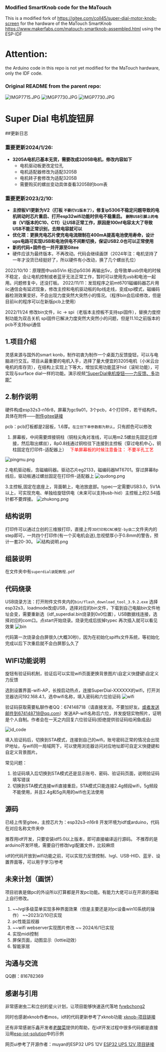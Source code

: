 ### Modified SmartKnob code for the MaTouch

This is a modified fork of https://gitee.com/coll45/super-dial-motor-knob-screen for the hardware of the MaTouch SmartKnob https://www.makerfabs.com/matouch-smartknob-assembled.html using the ESP-IDF

# Attention: 
the Arduino code in this repo is not yet modified for the MaTouch hardware, only the IDF code.

### Original README from the parent repo:

![IMGP7715.JPG](image/首页1.png)
![IMGP7730.JPG](image/首页3.png)
![IMGP7730.JPG](image/首页4.png)
# Super Dial 电机旋钮屏
##更新日志
### **重要更新2024/1/26:**
* **3205A电机已基本无货，需要改成3205B电机，修改内容如下**
  * 电机驱动板更改定位孔
  * 电机适配器修改为适配3205B
  * 电机转子套修改为适配3205B
  * 需要购买的螺丝变动具体查看3205B的bom表
### **重要更新2023/2/10:**

* **主控板V1更新为V2（打板 `不要打V1版本了）`，修复ip5306不稳定问题导致的电机转动时芯片重启、打开esp32wifi功能时供电不稳重启。 `删除USB引脚上的电容`（V1版本的C10、C11）让USB正常工作，原因是100nf电容太大了导致USB不能正常识别，去除电容就可以**
* **优化项：更换充电芯片使充电电流限制在400mA提高电池使用寿命，设计ups电路可实现USB和电池供电不间断切换，保证USB2.0也可以正常使用**
* **新的代码+固件也一并开源至Gitee**
* 硬件应该为最终版本，不再改动。代码会继续画饼（2024年注：电机坚持了一年才没货已经挺好了，所以硬件有小改动，换了几个螺丝孔位）

2022/10/10：原理图中usb5Vin 经过ip5036 再输出5v，会导致单usb供电的时候不稳定，会让电机控制或者蓝牙无法正常工作，暂时可以使用先usb和电池一起用。问题修复中，还没打板。
2022/11/11：发现程序之前mt6701磁编码器芯片用iic通信会有延迟现象，修改主控和电机驱动板的8p线走线，变成spi模式，磁编码器检测效果变好。不会出现力度突然大突然小的情况。（程序bin会后续修改，但是目前iic的程序可以在新版pcb上使用）

2022/11/24 修改bin文件，iic  -&gt; spi（老版本主控板不支持spi固件），替换力度控制功能为双击关机     spi固件已解决力度突然大突然小的问题，但是11.10之前版本的pcb不支持spi通信

## 1.项目介绍
灵感来源与国外的smart konb，制作初衷为制作一个桌面力反馈旋钮，可以与电脑进行交互。项目从最重要的电机入手，选择了量大便宜的3205电机（小米云台电机的库存货），在结构上实现上下等大，增加实用功能蓝牙hid（滚轮功能），可实现与surface dial一样的功能。演示视频[“SuperDial电机旋钮——力反馈、多功能”](https://www.bilibili.com/video/BV1cG411c7QS)
## 2.制作说明
硬件构成esp32s3-n16r8，屏幕为gc9a01，3个pcb，4个打印件，若干结构件。具体在附件——[附件gitee链接](https://gitee.com/coll45/super-dial-motor-knob-screen)


pcb：pcb打板都是2层板，1.6厚。`在立创下单参数都为默认`，只有颜色可以修改

1. 屏幕板，中间需要焊接铜柱（铜柱尖角对准线，可以用m2.5螺丝先固定后焊接，然后取出螺丝），8p0.8线通过铜柱往下连接到主控板（穿过电机中心，铜柱固定在打印件-适配器上）　<font color='red'> 下单屏幕板的时候注意备注： 不要半孔工艺</font>

![pingmu.png](image/pcb1.png)

2.电机驱动板，含磁编码器。驱动芯片eg2133，磁编码器MT6701。穿过屏幕8p线后，驱动板通过螺丝固定在打印件-适配器上
![qudong.png](image/pcb2.png)

3.主控板,固定在底座上，背面朝上，电池放底部。typec一定需要USB3.0，5V1A以上，可实现充电、单独给旋钮供电（未来可以支持usb-hid）主控板上的2.54插针都不要焊接。
![zhukong.png](image/pcb3.png)

## 结构说明
打印件可以通过立创的三维猴打印，直接上传`3D打印和CNC模型-by虫二`文件夹内的step即可，一共四个打印件(有一个买电机会送),忽视壁厚小于0.8mm的警告，预计一套20-30。
![结构说明.png](image/assemble.png)

## 组装说明
在文件夹中有`superdial装配教程.pdf`
## 代码烧录
USB烧录方法：打开附件文件夹内的`bin/flash_download_tool_3.9.2.exe` 选择esp32s3，loadmode改成USB，选择对应的bin文件，下载到自己电脑bin文件地址会变，需要重新选（idf_superdial.bin烧录到0x0位置），USB数据线连接，选择对应的com口。点start开始烧录。烧录完成后拔掉typec 再次插入就可以看见效果
![bin](image/bin.png)

代码第一次烧录会白屏很久(大概30秒)，因为在初始化spiffs文件系统，等初始化完成以后下次重启就不会白屏那么久了


## WIFI功能说明
旋钮有验证码机制，验证后可以实现wifi页面更换背景图片\自定义快捷键\自定义力反馈

选到设置界面-wifi-AP，长按启动热点，连接SuperDial-XXXXXX的wifi，打开浏览器访问192.168.4.1，选中wifi名称，填入密码和六位验证码
![wifi](image/wifi.png)

验证码获取需要私聊作者QQ：674148718（请直接发消，不要加好友。或者发送邮件到674148718@qq.com）发送AP-wifi名称后六位，并发旋钮实物照片，证明是个人自制。作者会在一天之内回复六位验证码(拒绝提供验证码给闲鱼成品)

![id_code](image/id_code.png)

填入验证码后，切换到STA模式，连接到自己的wifi，账号密码正常的情况会出现IP地址，与wifi同一局域网下，可以使用浏览器访问对应地址即可自定义快捷键和自定义背景图片。

常见问题：
1. 验证码填入后切换到STA模式还是显示账号、密码、验证码页面，说明验证码填写错误
2. 切换到STA模式连接wifi直接重启，STA模式只能连接2.4g频段wifi，5g频段不能使用，并且2.4g和5g共用的wifi也无法使用
## 源码
已经上传至gitee，主控芯片为：esp32s3-n16r8   开发环境为idf或arduino，代码在对应名称文件夹中

推荐用idf开发，只要安装idf5.0以上版本，即可直接编译运行源码。 不推荐的是arduino开发环境，需要自行修改lvgl配置文件，比较麻烦

idf的代码开放到wifi功能之前，可以实现力反馈控制、lvgl、USB-HID、蓝牙、设置界面等，可以用于学习/参考

## 未来计划（画饼）
项目初衷是做pc的外设所以打算都是开发pc功能。有能力大佬可以在开源的基础上自行修改。

1. ~~lvgl多级菜单实现多种界面效果（但是主要还是对pc设备win10系统的操作） ~~2023/2/10已实现
2. pc性能监视器
3. ~~wifi webserver实现图片修改 ~~  2024/6/1已实现
4. 实现midi控制
5. 屏保页面，动图显示（lottie动效）
6. 智能家居

## 沟通与交流
QQ群：816782369

## 感谢与引用
非常感谢虫二和立创的星火计划，让项目能够快速迭代落地 [fywbchong2](https://space.bilibili.com/438787726)

同时也感谢xknob作者mos，idf的代码更新参考了xknob功能 [xknob-项目链接](https://github.com/SmallPond/X-Knob)

还有非常感谢乐鑫开发者[老酸菜](https://github.com/lijunru-hub)提供的帮助，在idf开发过程中很多代码都是直接沿用[esp-iot-solution](https://github.com/espressif/esp-iot-solution/tree/master)中的示例


网页ui参考了开源作者：muyan的ESP32 UPS 12V [ESP32 UPS 12V 项目链接](https://gitee.com/muyan3000/esp32-ups-12-v)
